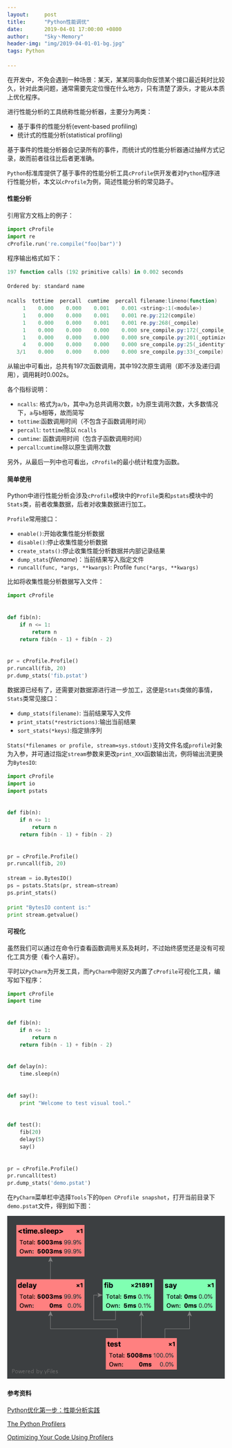 ```yaml
---
layout:     post
title:      "Python性能调优"
date:       2019-04-01 17:00:00 +0800
author:     "Sky丶Memory"
header-img: "img/2019-04-01-01-bg.jpg"
tags: Python

---
```


在开发中，不免会遇到一种场景：某天，某某同事向你反馈某个接口最近耗时比较久，针对此类问题，通常需要先定位慢在什么地方，只有清楚了源头，才能从本质上优化程序。

进行性能分析的工具统称性能分析器，主要分为两类：

- 基于事件的性能分析(event-based profiling)
- 统计式的性能分析(statistical profiling)

基于事件的性能分析器会记录所有的事件，而统计式的性能分析器通过抽样方式记录，故而前者往往比后者更准确。

`Python`标准库提供了基于事件的性能分析工具`cProfile`供开发者对`Python`程序进行性能分析，本文以`cProfile`为例，简述性能分析的常见路子。

#### 性能分析

引用官方文档上的例子：

```python
import cProfile
import re
cProfile.run('re.compile("foo|bar")')
```

程序输出格式如下：

```powershell
197 function calls (192 primitive calls) in 0.002 seconds

Ordered by: standard name

ncalls  tottime  percall  cumtime  percall filename:lineno(function)
     1    0.000    0.000    0.001    0.001 <string>:1(<module>)
     1    0.000    0.000    0.001    0.001 re.py:212(compile)
     1    0.000    0.000    0.001    0.001 re.py:268(_compile)
     1    0.000    0.000    0.000    0.000 sre_compile.py:172(_compile_charset)
     1    0.000    0.000    0.000    0.000 sre_compile.py:201(_optimize_charset)
     4    0.000    0.000    0.000    0.000 sre_compile.py:25(_identityfunction)
   3/1    0.000    0.000    0.000    0.000 sre_compile.py:33(_compile)
```

从输出中可看出，总共有197次函数调用，其中192次原生调用（即不涉及递归调用），调用耗时0.002s。

各个指标说明：

- `ncalls`: 格式为`a/b`，其中`a`为总共调用次数，`b`为原生调用次数，大多数情况下，`a`与`b`相等，故而简写
- `tottime`:函数调用时间（不包含子函数调用时间）
- `percall`: `tottime`除以 `ncalls`
- `cumtime`: 函数调用时间（包含子函数调用时间）
- `percall`:`cumtime`除以原生调用次数

另外，从最后一列中也可看出，`cProfile`的最小统计粒度为函数。

#### 简单使用

Python中进行性能分析会涉及`cProfile`模块中的`Profile`类和`pstats`模块中的`Stats`类，前者收集数据，后者对收集数据进行加工。

`Profile`常用接口：

- `enable()`:开始收集性能分析数据
- `disable()`:停止收集性能分析数据
- `create_stats()`:停止收集性能分析数据并内部记录结果
- `dump_stats`(*filename*)：当前结果写入指定文件
- `runcall(func, *args, **kwargs)`: Profile `func(*args, **kwargs) `

比如将收集性能分析数据写入文件：

```python
import cProfile


def fib(n):
    if n <= 1:
        return n
    return fib(n - 1) + fib(n - 2)


pr = cProfile.Profile()
pr.runcall(fib, 20)
pr.dump_stats('fib.pstat')
```

数据源已经有了，还需要对数据源进行进一步加工，这便是`Stats`类做的事情，`Stats`类常见接口：

- `dump_stats(filename)`: 当前结果写入文件
- `print_stats(*restrictions)`:输出当前结果
- `sort_stats(*keys)`:指定排序列

`Stats(*filenames or profile, stream=sys.stdout)`支持文件名或`profile`对象为入参，并可通过指定`stream`参数来更改`print_XXX`函数输出流，例将输出流更换为`BytesIO`:

```python
import cProfile
import io
import pstats


def fib(n):
    if n <= 1:
        return n
    return fib(n - 1) + fib(n - 2)


pr = cProfile.Profile()
pr.runcall(fib, 20)

stream = io.BytesIO()
ps = pstats.Stats(pr, stream=stream)
ps.print_stats()

print "BytesIO content is:"
print stream.getvalue()
```



#### 可视化

虽然我们可以通过在命令行查看函数调用关系及耗时，不过始终感觉还是没有可视化工具方便（看个人喜好）。

平时以`PyCharm`为开发工具，而`PyCharm`中刚好又内置了`cProfile`可视化工具，编写如下程序：

```python
import cProfile
import time


def fib(n):
    if n <= 1:
        return n
    return fib(n - 1) + fib(n - 2)


def delay(n):
    time.sleep(n)


def say():
    print "Welcome to test visual tool."


def test():
    fib(20)
    delay(5)
    say()


pr = cProfile.Profile()
pr.runcall(test)
pr.dump_stats('demo.pstat')

```

在`PyCharm`菜单栏中选择`Tools`下的`Open CProfile snapshot`，打开当前目录下`demo.pstat`文件，得到如下图：

![](/img/2019-04-01-01-01.png)

#### 参考资料

[Python优化第一步：性能分析实践](<https://zhuanlan.zhihu.com/p/24495603>)

[The Python Profilers](<https://docs.python.org/3/library/profile.html>)

[Optimizing Your Code Using Profilers](<https://www.jetbrains.com/help/pycharm/profiler.html>)

